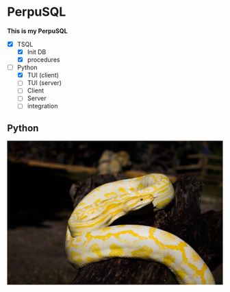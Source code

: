 # PerpuSQL

**This is my PerpuSQL**

- [x] TSQL
    - [x] Init DB
    - [x] procedures
- [ ] Python
    - [x] TUI (client)
    - [ ] TUI (server)
    - [ ] Client
    - [ ] Server
    - [ ] integration

## Python

![Screenshot](python.jpg)
